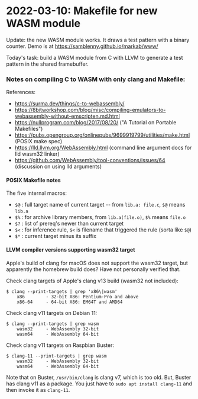 <!--
Copyright (c) 2022 Sam Blenny
SPDX-License-Identifier: CC-BY-NC-SA-4.0
-->

# 2022-03-10: Makefile for new WASM module

Update: the new WASM module works. It draws a test pattern with a binary
counter. Demo is at https://samblenny.github.io/markab/www/

Today's task: build a WASM module from C with LLVM to generate a test
pattern in the shared framebuffer.


### Notes on compiling C to WASM with only clang and Makefile:

References:
- https://surma.dev/things/c-to-webassembly/
- https://8bitworkshop.com/blog/misc/compiling-emulators-to-webassembly-without-emscripten.md.html
- https://nullprogram.com/blog/2017/08/20/ ("A Tutorial on Portable Makefiles")
- https://pubs.opengroup.org/onlinepubs/9699919799/utilities/make.html (POSIX make spec)
- https://lld.llvm.org/WebAssembly.html (command line argument docs for lld wasm32 linker)
- https://github.com/WebAssembly/tool-conventions/issues/64 (discussion on using lld arguments)


#### POSIX Makefile notes

The five internal macros:
- `$@` : full target name of current target -- from `lib.a: file.c`, `$@` means `lib.a`
- `$%` : for archive library members, from `lib.a(file.o)`, `$%` means `file.o`
- `$?` : list of prereq's newer than current target
- `$<` : for inference rule, `$<` is filename that triggered the rule (sorta like `$@`)
- `$*` : current target minus its suffix


#### LLVM compiler versions supporting wasm32 target

Apple's build of clang for macOS does not support the wasm32 target, but
apparently the homebrew build does? Have not personally verified that.

Check clang targets of Apple's clang v13 build (wasm32 not included):
```
$ clang --print-targets | grep 'x86\|wasm'
    x86        - 32-bit X86: Pentium-Pro and above
    x86-64     - 64-bit X86: EM64T and AMD64
```

Check clang v11 targets on Debian 11:
```
$ clang --print-targets | grep wasm
    wasm32     - WebAssembly 32-bit
    wasm64     - WebAssembly 64-bit
```

Check clang v11 targets on Raspbian Buster:
```
$ clang-11 --print-targets | grep wasm
    wasm32     - WebAssembly 32-bit
    wasm64     - WebAssembly 64-bit
```
Note that on Buster, `/usr/bin/clang` is clang v7, which is too old. But,
Buster has clang v11 as a package. You just have to `sudo apt install clang-11`
and then invoke it as `clang-11`.
